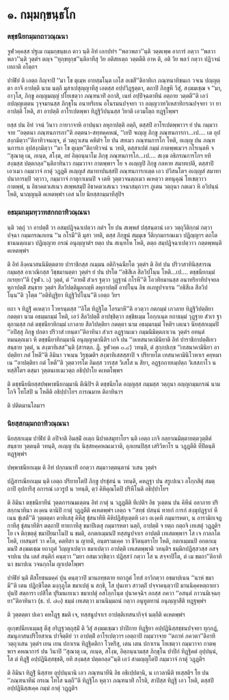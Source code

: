 <h1>๑. กมฺมกฺขนฺธโก</h1>
<h3>ตชฺชนียกมฺมกถาวณฺณนา</h3>
<p> จูฬวคฺคสฺส   ปฐเม กมฺมกฺขนฺธเก ตาว นฺติ อิทํ เอกปทํฯ ‘‘พลวพลว’’นฺติ วตฺตเพฺพ อาการํ กตฺวา ‘‘พลวาพลว’’นฺติ วุตฺตํฯ ตญฺจ ‘‘ทุกฺขทุกฺข’’นฺติอาทีสุ วิย อติสยเตฺถ วตฺตตีติ อาห ติ, อติ วิย พลวํ กตฺวา ปฎิวจนํ เทถาติ อโตฺถฯ</p>


<p> ปาฬิยํ ติ เอตฺถ กิญฺจาปิ ‘‘มา โข ตุเมฺห อายสฺมโนฺต เอโส อเชสี’’ติอาทิเก ภณฺฑนาทิชนเก วจเน ปญฺญตฺตา กาจิ อาปตฺติ นาม นตฺถิ มุสาเปสุญฺญาทีสุ เอตสฺส อปฺปวิฎฺฐตฺตา, ตถาปิ ภิกฺขูหิ วิสุํ, สงฺฆมเชฺฌ จ ‘‘มา, อาวุโส, ภิกฺขู  อญฺญมญฺญํ ปโยเชตฺวา ภณฺฑนาทิํ อกาสิ, เนทํ อปฺปิจฺฉตาทีนํ อตฺถาย วตฺตตี’’ติ เอวํ อปญฺญเตฺตน วุจฺจมานสฺส ภิกฺขุโน อนาทริเยน อโนรมนปจฺจยา วา อญฺญวาทวิเหสาทิกรณปจฺจยา วา ยา อาปตฺติ โหติ, สา อาปตฺติ อาโรเปตพฺพา ทิฎฺฐิวิปนฺนสฺส วิยาติ เอวมโตฺถ ทฎฺฐโพฺพฯ</p>


<p>ยสฺส ปน อิทํ วจนํ วินาว กายวาจาหิ อาปนฺนา ลหุกาปตฺติ อตฺถิ, ตสฺสปิ อาโรเปตพฺพาวฯ ยํ ปน กมฺมวาจาย ‘‘อตฺตนา ภณฺฑนการกา’’ติ อตฺตนา-สทฺทคฺคหณํ, ‘‘เยปิ จเญฺญ ภิกฺขู ภณฺฑนการกา…เป.… เต อุปสงฺกมิตฺวา’’ติอาทิวจนญฺจ, ตํ วตฺถุวเสน คหิตํฯ โย ปน สยเมว ภณฺฑนการโก โหติ, อเญฺญ ปน ภณฺฑนการเก อุปสงฺกมิตฺวา ‘‘มา โข ตุเมฺห’’ติอาทิวจนํ น วทติ, ตสฺสาเปตํ กมฺมํ กาตพฺพเมวฯ กโรเนฺตหิ จ ‘‘สุณาตุ เม, ภเนฺต, สโงฺฆ, อยํ อิตฺถนฺนาโม  ภิกฺขุ ภณฺฑนการโก…เป.… สเงฺฆ อธิกรณการโกฯ ยทิ สงฺฆสฺส ปตฺตกลฺล’’นฺติอาทินาว กมฺมวาจา กาตพฺพาฯ โย จ อเญฺญปิ ภิกฺขู กลหาย สมาทเปติ, ตสฺสาปิ เอวเมว กมฺมวาจํ กาตุํ วฎฺฎติ อเญฺญสํ สมาทาปนสฺสปิ ภณฺฑนการกเตฺต เอว ปวิสนโตฯ อเญฺญสํ สมาทาปนาการมฺปิ วตฺวาว, กมฺมวาจํ กาตุกาเมนปิ จ เตหิ วุตฺตวจนตฺถเมว คเหตฺวา ตทนุคุณํ โยเชตฺวาว กาตพฺพํ, น อิธาคตวเสเนว สเพฺพสมฺปิ อิธาคตวเสเนว วจนาสมฺภวาฯ ภูเตน วตฺถุนา กตเมว หิ อวิปนฺนํ โหติ, นาญฺญนฺติ คเหตพฺพํฯ เอส นโย นิยสฺสกมฺมาทีสุปิฯ</p>

</p>


<h3>อธมฺมกมฺมทฺวาทสกกถาทิวณฺณนา</h3>
<p> นฺติ วตฺถุํ วา อาปตฺติํ วา อสมฺปฎิจฺฉาเปตฺวา กตํฯ โย ปน สเพฺพสํ ปสฺสนฺตานํ เอว วตฺถุวีติกฺกมํ กตฺวา ปจฺฉา กมฺมกรณภเยน ‘‘น กโรมี’’ติ มุสา วทติ, ตสฺส ภิกฺขูนํ สมฺมุเข วีติกฺกมกรณเมว ปฎิญฺญาฯ ตถโต ชานนตฺถเมว ปฎิญฺญาย กรณํ อนุญฺญาตํฯ ยตฺถ ปน สเนฺทโห โหติ, ตตฺถ สมฺปฎิจฺฉาเปตฺวาว กตฺตพฺพนฺติ คเหตพฺพํฯ</p>


<p>ติ อิทํ ลิงฺคนาสนนิมิตฺตตาย ปาราชิกสฺส กเมฺมน อติกิจฺฉนียโต วุตฺตํฯ ติ อิทํ ปน ปริวาสาทินิสฺสารณกมฺมสฺส อาเวณิกสฺส  วิชฺชมานตฺตา วุตฺตํฯ ยํ ปน ปรโต ‘‘อธิสีเล สีลวิปโนฺน โหติ…เป.… ตชฺชนียกมฺมํ กเรยฺยา’’ติ (จูฬว. ๖) วุตฺตํ, ตํ ‘‘อายติํ สํวเร ฐตฺวา วุฎฺฐานํ กโรหี’’ติ โอวทิยมานสฺส อนาทริยาทิปจฺจยลหุกาปตฺติํ สนฺธาย วุตฺตํฯ สีลวิปตฺติมูลกญฺหิ ลหุกาปตฺติํ อาปโนฺน อิธ อเภทูปจาเรน ‘‘อธิสีเล สีลวิปโนฺน’’ติ วุโตฺต ‘‘อติทิฎฺฐิยา ทิฎฺฐิวิปโนฺน’’ติ เอตฺถ วิยฯ</p>


<p>ยถา จ ทิฎฺฐิํ คเหตฺวา โวหรนฺตสฺส ‘‘อิโต ทิฎฺฐิโต โอรมาหี’’ติ อวตฺวา กตกมฺมํ เกวลาย ทิฎฺฐิวิปตฺติยา กตตฺตา  นาม อธมฺมกมฺมํ โหติ, เอวํ สีลวิปตฺติํ อาปชฺชิตฺวา ลชฺชิธเมฺม  โอกฺกเนฺต ยถาธมฺมํ วุฎฺฐาย สํวเร ฐาตุกามสฺส กตํ ตชฺชนียาทิกมฺมํ เกวลาย สีลวิปตฺติยา กตตฺตา  นาม อธมฺมกมฺมํ โหติฯ เตเนว นิยสฺสกเมฺมปิ ‘‘อปิสฺสุ ภิกฺขู ปกตา ปริวาสํ เทนฺตา’’ติอาทินา สํวเร อฎฺฐานเมว กมฺมนิมิตฺตภาเวน วุตฺตํฯ อทนฺตํ ทมนตฺถเมว หิ ตชฺชนียาทิกมฺมานิ อนุญฺญาตานีติฯ เกจิ ปน ‘‘อเทสนาคามินิยาติ อิทํ ปาราชิกาปตฺติํเยว สนฺธาย วุตฺตํ, น สงฺฆาทิเสส’’นฺติ (สารตฺถ. ฎี. จูฬวคฺค ๓.๔) วทนฺติ, ตํ สุกฺกปเกฺข ‘‘เทสนาคามินิยา อาปตฺติยา กตํ โหตี’’ติ อิมินา วจเนน วิรุชฺฌติฯ สงฺฆาทิเสสสฺสาปิ จ ปริยายโต เทสนาคามินิโวหาเร คยฺหมาเน ‘‘อาปตฺติยา กตํ โหตี’’ติ วุตฺตวารโต อิมสฺส วารสฺส วิเสโส น สิยา, อฎฺฐกถายเมฺปตฺถ วิเสสภาโว น ทสฺสิโตฯ ตสฺมา วุตฺตนเยเนเวตฺถ อธิปฺปาโย คเหตโพฺพฯ</p>


<p> ติ ตชฺชนียนิยสฺสปพฺพาชนียกมฺมานิ ตีณิปิฯ ติ ตชฺชนียโต อญฺญสฺส กมฺมสฺส วตฺถุนา อญฺญกมฺมกรณํ นาม โกจิ โทโสปิ น โหตีติ อธิปฺปาโยฯ การณมาห ติอาทินาฯ</p>


<p> ติ ปติตมานโลมาฯ</p>

</p>


<h3>นิยสฺสกมฺมกถาทิวณฺณนา</h3>
<p> นิยสฺสกเมฺม ปาฬิยํ ติ อปิจาติ อิมสฺมิํ อเตฺถ นิปาตสมุทาโยฯ   นฺติ เอตฺถ เกจิ กลฺยาณมิตฺตายตฺตวุตฺติตํ สนฺธาย วุตฺตนฺติ วทนฺติ, อเญฺญ ปน นิสฺสยคฺคหณเมวาติ, อุภเยนปิสฺส เสริวิหาโร น วฎฺฎตีติ ทีปิตนฺติ ทฎฺฐพฺพํฯ</p>


<p> ปพฺพาชนียกเมฺม ติ อิทํ ปกฺกมนาทิํ อกตฺวา สมฺมาวตฺตนฺตานํ วเสน วุตฺตํฯ</p>


<p> ปฎิสารณียกเมฺม  นฺติ เอตฺถ ปริยายโตปิ ภิกฺขู ปรขุํสนํ น วทนฺติ, คหฎฺฐา ปน สรูเปเนว อโกฺกสิตุํ สมตฺถาปิ อุปการีสุ อการณํ เอวรูปํ น วทนฺติ, ตฺวํ คิหิคุณโตปิ ปริหีโนติ อธิปฺปาโยฯ</p>


<p> ติ อิมินา ตชฺชนียาทีนํ วุตฺตการณมเตฺตน อิทํ กาตุํ น วฎฺฎตีติ ทีเปติฯ อิธ วุเตฺตน ปน คิหีนํ อลาภาย ปริสกฺกนาทินา อเงฺคน ตานิปิ กาตุํ วฎฺฎตีติ คเหตพฺพํฯ เอตฺถ จ ‘‘สทฺธํ ปสนฺนํ ทายกํ การกํ สงฺฆุปฎฺฐากํ หีเนน ขุํเสตี’’ติ วุตฺตตฺตา ตาทิเสสุ คิหีสุ ขุํสนาทีหิ คิหิปฎิสํยุเตฺตหิ เอว อเงฺคหิ กมฺมารหตา, น อารามิกเจฎกาทีสุ ขุํสนาทีหิฯ ตตฺถาปิ ทายกาทีสุ ขมาปิเตสุ กมฺมารหตา นตฺถิ, อาปตฺติ จ ยตฺถ กตฺถจิ เทเสตุํ วฎฺฎติฯ โย เจ ติกฺขตฺตุํ ขมาปิยมาโนปิ น ขมติ, อกตกเมฺมนปิ ทสฺสนูปจาเร อาปตฺติ เทเสตพฺพาฯ โส เจ กาลกโต โหติ, เทสนฺตรํ วา คโต, คตทิสา น ญายติ, อนฺตรามเคฺค วา ชีวิตนฺตราโย โหติ, กตกเมฺมนปิ อกตกเมฺมนปิ สงฺฆมเชฺฌ ยถาภูตํ วิญฺญาเปตฺวา ขมาเปตฺวา อาปตฺติ เทเสตพฺพาติ วทนฺติฯ ธมฺมิกปฎิสฺสวสฺส อสจฺจาปเน ปน เตสํ สนฺติกํ คนฺตฺวา ‘‘มยา อสมเวกฺขิตฺวา ปฎิสฺสวํ กตฺวา โส น สจฺจาปิโต, ตํ เม ขมถา’’ติอาทินา ขมาปเน วจนกฺกโม ญาเปตโพฺพฯ</p>


<p> ปาฬิยํ นฺติ ติํสโยชนมคฺคํ ปุน คนฺตฺวาปิ มานถทฺธตาย ยถาภูตํ โทสํ อาวิกตฺวา อขมาปเนน ‘‘นาหํ ขมามี’’ติ เตน ปฎิกฺขิโตฺต มงฺกุภูโต ขมาเปตุํ น สกฺขิ, โส ปุนเทว สาวตฺถิํ ปจฺจาคนฺตฺวาปิ มานนิคฺคหตฺถาเยว ปุนปิ สตฺถารา เปสิโต ปุริมนเยเนว ขมาเปตุํ อสโกฺกโนฺต ปุนาคจฺฉิฯ อถสฺส ภควา ‘‘อสนฺตํ ภาวนมิเจฺฉยฺยา’’ติอาทินาว (ธ. ป. ๗๓) ธมฺมํ เทเสตฺวา มานนิมฺมถนํ กตฺวา อนุทูตทานํ อนุญฺญาสีติ ทฎฺฐพฺพํฯ</p>


<p>   ติ วุตฺตตฺตา ปเคว คหโฎฺฐ ขมติ เจ, ทสฺสนูปจาเร อาปตฺติเทสนากิจฺจํ นตฺถีติ คเหตพฺพํฯ</p>


<p> อุเกฺขปนียกเมฺมสุ  ตีสุ อริฎฺฐวตฺถุสฺมิํ ติ วิสุํ สงฺฆมเชฺฌว ปาปิกาย ทิฎฺฐิยา อปฺปฎินิสฺสชฺชนปจฺจยา ทุกฺกฎํ, สมนุภาสนปริโยสาเน ปาจิตฺติยํ วา อาปตฺติํ อาโรเปตฺวาฯ เอตฺถาปิ กมฺมวาจาย ‘‘ตถาหํ ภควตา’’ติอาทิ วตฺถุวเสน วุตฺตํฯ เยน เยน ปกาเรน ทิฎฺฐิคติกา โวหริํสุ, เตน เตน ปกาเรน โยเชตฺวา กมฺมวาจา กาตพฺพาฯ คหณาการํ ปน วินาปิ ‘‘สุณาตุ เม, ภเนฺต, สโงฺฆ, อิตฺถนฺนามสฺส ภิกฺขุโน ปาปิกํ ทิฎฺฐิคตํ อุปฺปนฺนํ, โส ตํ ทิฎฺฐิํ อปฺปฎินิสฺสชฺชติ, ยทิ สงฺฆสฺส ปตฺตกลฺล’’นฺติ เอวํ สามญฺญโตปิ กมฺมวาจํ กาตุํ วฎฺฎติฯ</p>


<p> ติ อิมินา ทิฎฺฐิํ นิสฺสาย อุปฺปนฺนานิ เอว ภณฺฑนาทีนิ อิธ อธิเปฺปตานิ, น เกวลานีติ ทเสฺสติฯ โย ปน ‘‘ภณฺฑนาทีนํ กรเณ โทโส นตฺถี’’ติ ทิฎฺฐิโก หุตฺวา ภณฺฑนาทิํ กโรติ, สาปิสฺส ทิฎฺฐิ เอว โหติ, ตสฺสปิ อปฺปฎินิสฺสเคฺค กมฺมํ กาตุํ วฎฺฎติฯ</p>

</p>

</p>





